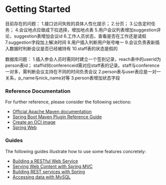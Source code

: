 # Getting Started
目前存在的问题：
    1.接口访问失败的具体人性化提示；
    2.分页；
    3.公告定时任务；
    4.会议地点应做成下拉选择，增加地点表
    5.用户会议列表增加suggestion评论，suggestion表增加会议id
    6.工作人员状态，查看是否在工作还是请假
    7.suggestion字段加上解决时间
    8.用户插入判断用户账号唯一
    9.会议负责表新插入数据时判断会议是否已经被持有
    10.staff表的状态是假的

数据库问题：
    1.插入参会人员时需同时建立一个签到记录，reach表中的userid为person表id；
      staffid何conferenceid需对应staff表的记录。staff与conference一对多，需判断会议主持在不同的时间负责会议
    2.person表与user表应是一对一关系，p_name与nick_name对等
    3.person表增加状态字段



### Reference Documentation
For further reference, please consider the following sections:

* [Official Apache Maven documentation](https://maven.apache.org/guides/index.html)
* [Spring Boot Maven Plugin Reference Guide](https://docs.spring.io/spring-boot/docs/2.3.8.RELEASE/maven-plugin/reference/html/)
* [Create an OCI image](https://docs.spring.io/spring-boot/docs/2.3.8.RELEASE/maven-plugin/reference/html/#build-image)
* [Spring Web](https://docs.spring.io/spring-boot/docs/2.4.2/reference/htmlsingle/#boot-features-developing-web-applications)

### Guides
The following guides illustrate how to use some features concretely:

* [Building a RESTful Web Service](https://spring.io/guides/gs/rest-service/)
* [Serving Web Content with Spring MVC](https://spring.io/guides/gs/serving-web-content/)
* [Building REST services with Spring](https://spring.io/guides/tutorials/bookmarks/)
* [Accessing data with MySQL](https://spring.io/guides/gs/accessing-data-mysql/)

